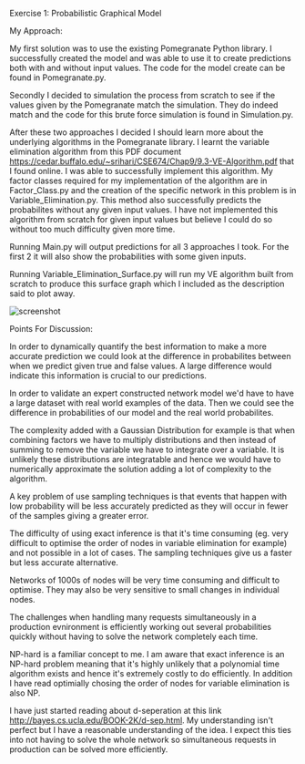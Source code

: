 Exercise 1: Probabilistic Graphical Model

My Approach:

My first solution was to use the existing Pomegranate Python library. I
successfully created the model and was able to use it to create predictions
both with and without input values. The code for the model create can be found
in Pomegranate.py.

Secondly I decided to simulation the process from scratch to see if the values
given by the Pomegranate match the simulation. They do indeed match and the
code for this brute force simulation is found in Simulation.py.

After these two approaches I decided I should learn more about the underlying
algorithms in the Pomegranate library. I learnt the variable elimination
algorithm from this PDF document
https://cedar.buffalo.edu/~srihari/CSE674/Chap9/9.3-VE-Algorithm.pdf that I
found online. I was able to successfully implement this algorithm. My
factor classes required for my implementation of the algorithm are in
Factor_Class.py and the creation of the specific network in this problem is in
Variable_Elimination.py. This method also successfully predicts the
probabilites without any given input values. I have not implemented this
algorithm from scratch for given input values but believe I could do so without
too much difficulty given more time. 

Running Main.py will output predictions for all 3 approaches I took. For the
first 2 it will also show the probabilities with some given inputs.

Running Variable_Elimination_Surface.py will run my VE algorithm built from
scratch to produce this surface graph which I included as the description said
to plot away. 

![screenshot]('probs_plot.pgn')

Points For Discussion:

In order to dynamically quantify the best information to make a more accurate
prediction we could look at the difference in probabilites between when we
predict given true and false values. A large difference would indicate this
information is crucial to our predictions.

In order to validate an expert constructed network model we'd have to have a
large dataset with real world examples of the data. Then we could see the
difference in probabilities of our model and the real world probabilites. 

The complexity added with a Gaussian Distribution for example is that when
combining factors we have to multiply distributions and then instead of summing
to remove the variable we have to integrate over a variable. It is unlikely
these distributions are integratable and hence we would have to numerically
approximate the solution adding a lot of complexity to the algorithm.

A key problem of use sampling techniques is that events that happen with
low probability will be less accurately predicted as they will occur in fewer
of the samples giving a greater error. 

The difficulty of using exact inference is that it's time consuming (eg. very
difficult to optimise the order of nodes in variable elimination for example) and not
possible in a lot of cases. The sampling techniques give us a faster but less
accurate alternative. 

Networks of 1000s of nodes will be very time consuming and difficult to
optimise. They may also be very sensitive to small changes in individual nodes. 

The challenges when handling many requests simultaneously in a production
evnironment is efficiently working out several probabilities quickly without
having to solve the network completely each time. 

NP-hard is a familiar concept to me. I am aware that exact inference is an
NP-hard problem meaning that it's highly unlikely that a polynomial time
algorithm exists and hence it's extremely costly to do efficiently. In addition
I have read optimially chosing the order of nodes for variable elimination is
also NP.

I have just started reading about d-seperation at this link
http://bayes.cs.ucla.edu/BOOK-2K/d-sep.html. My understanding isn't perfect but
I have a reasonable understanding of the idea. I expect this ties into not
having to solve the whole network so simultaneous requests in production can be
solved more efficiently. 
